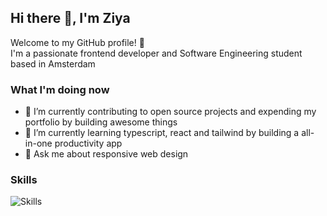 ## Hi there 👋, I'm Ziya

Welcome to my GitHub profile! 🌟 <br>
I'm a passionate frontend developer and Software Engineering student based in Amsterdam

### What I'm doing now

- 🔭 I’m currently contributing to open source projects and expending my portfolio by building awesome things
- 🌱 I’m currently learning typescript, react and tailwind by building a all-in-one productivity app
- 💬 Ask me about responsive web design

### Skills
![Skills](https://skillicons.dev/icons?i=java,js,css,html,bootstrap,wordpress,mysql,git,figma)
